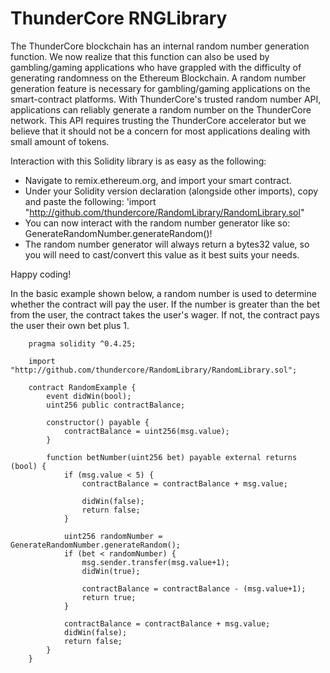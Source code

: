 # ThunderCore RNGLibrary

The ThunderCore blockchain has an internal random number generation function. We now realize that this function can also be used by gambling/gaming applications who have grappled with the difficulty of generating randomness on the Ethereum Blockchain. A random number generation feature is necessary for gambling/gaming applications on the smart-contract platforms. With ThunderCore's trusted random number API, applications can reliably generate a random number on the ThunderCore network. This API requires trusting the ThunderCore accelerator but we believe that it should not be a concern for most applications dealing with small amount of tokens.

Interaction with this Solidity library is as easy as the following:
* Navigate to remix.ethereum.org, and import your smart contract.
* Under your Solidity version declaration (alongside other imports), copy and paste the following: 'import "http://github.com/thundercore/RandomLibrary/RandomLibrary.sol"
* You can now interact with the random number generator like so: GenerateRandomNumber.generateRandom()!
* The random number generator will always return a bytes32 value, so you will need to cast/convert this value as it best suits your needs.

Happy coding!

In the basic example shown below, a random number is used to determine whether the contract will pay the user. If the number is greater than the bet from the user, the contract takes the user's wager. If not, the contract pays the user their own bet plus 1.

```
    pragma solidity ^0.4.25;
    
    import "http://github.com/thundercore/RandomLibrary/RandomLibrary.sol";

    contract RandomExample {
        event didWin(bool);
        uint256 public contractBalance;
        
        constructor() payable {
            contractBalance = uint256(msg.value);
        }
        
        function betNumber(uint256 bet) payable external returns (bool) {
            if (msg.value < 5) {
                contractBalance = contractBalance + msg.value;
                        
                didWin(false);
                return false;
            }
            
            uint256 randomNumber = GenerateRandomNumber.generateRandom();
            if (bet < randomNumber) {
                msg.sender.transfer(msg.value+1);
                didWin(true);
                
                contractBalance = contractBalance - (msg.value+1);
                return true;
            } 
            
            contractBalance = contractBalance + msg.value;
            didWin(false);
            return false;
        }
    }
 ```
